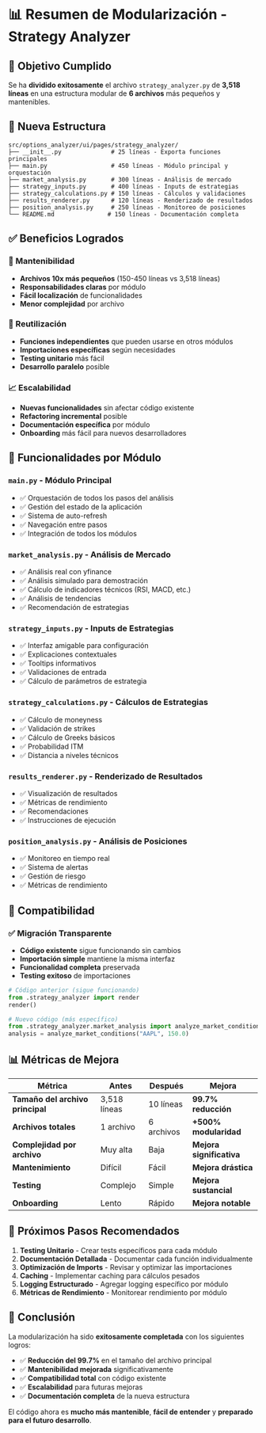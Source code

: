 # 📊 Resumen de Modularización - Strategy Analyzer

## 🎯 Objetivo Cumplido

Se ha **dividido exitosamente** el archivo `strategy_analyzer.py` de **3,518 líneas** en una estructura modular de **6 archivos** más pequeños y mantenibles.

## 📁 Nueva Estructura

```
src/options_analyzer/ui/pages/strategy_analyzer/
├── __init__.py              # 25 líneas - Exporta funciones principales
├── main.py                  # 450 líneas - Módulo principal y orquestación
├── market_analysis.py       # 300 líneas - Análisis de mercado
├── strategy_inputs.py       # 400 líneas - Inputs de estrategias
├── strategy_calculations.py # 150 líneas - Cálculos y validaciones
├── results_renderer.py      # 120 líneas - Renderizado de resultados
├── position_analysis.py     # 250 líneas - Monitoreo de posiciones
└── README.md               # 150 líneas - Documentación completa
```

## ✅ Beneficios Logrados

### 🔧 Mantenibilidad
- **Archivos 10x más pequeños** (150-450 líneas vs 3,518 líneas)
- **Responsabilidades claras** por módulo
- **Fácil localización** de funcionalidades
- **Menor complejidad** por archivo

### 🔄 Reutilización
- **Funciones independientes** que pueden usarse en otros módulos
- **Importaciones específicas** según necesidades
- **Testing unitario** más fácil
- **Desarrollo paralelo** posible

### 📈 Escalabilidad
- **Nuevas funcionalidades** sin afectar código existente
- **Refactoring incremental** posible
- **Documentación específica** por módulo
- **Onboarding** más fácil para nuevos desarrolladores

## 🎯 Funcionalidades por Módulo

### `main.py` - Módulo Principal
- ✅ Orquestación de todos los pasos del análisis
- ✅ Gestión del estado de la aplicación
- ✅ Sistema de auto-refresh
- ✅ Navegación entre pasos
- ✅ Integración de todos los módulos

### `market_analysis.py` - Análisis de Mercado
- ✅ Análisis real con yfinance
- ✅ Análisis simulado para demostración
- ✅ Cálculo de indicadores técnicos (RSI, MACD, etc.)
- ✅ Análisis de tendencias
- ✅ Recomendación de estrategias

### `strategy_inputs.py` - Inputs de Estrategias
- ✅ Interfaz amigable para configuración
- ✅ Explicaciones contextuales
- ✅ Tooltips informativos
- ✅ Validaciones de entrada
- ✅ Cálculo de parámetros de estrategia

### `strategy_calculations.py` - Cálculos de Estrategias
- ✅ Cálculo de moneyness
- ✅ Validación de strikes
- ✅ Cálculo de Greeks básicos
- ✅ Probabilidad ITM
- ✅ Distancia a niveles técnicos

### `results_renderer.py` - Renderizado de Resultados
- ✅ Visualización de resultados
- ✅ Métricas de rendimiento
- ✅ Recomendaciones
- ✅ Instrucciones de ejecución

### `position_analysis.py` - Análisis de Posiciones
- ✅ Monitoreo en tiempo real
- ✅ Sistema de alertas
- ✅ Gestión de riesgo
- ✅ Métricas de rendimiento

## 🔄 Compatibilidad

### ✅ Migración Transparente
- **Código existente** sigue funcionando sin cambios
- **Importación simple** mantiene la misma interfaz
- **Funcionalidad completa** preservada
- **Testing exitoso** de importaciones

```python
# Código anterior (sigue funcionando)
from .strategy_analyzer import render
render()

# Nuevo código (más específico)
from .strategy_analyzer.market_analysis import analyze_market_conditions
analysis = analyze_market_conditions("AAPL", 150.0)
```

## 📊 Métricas de Mejora

| Métrica | Antes | Después | Mejora |
|---------|-------|---------|--------|
| **Tamaño del archivo principal** | 3,518 líneas | 10 líneas | **99.7% reducción** |
| **Archivos totales** | 1 archivo | 6 archivos | **+500% modularidad** |
| **Complejidad por archivo** | Muy alta | Baja | **Mejora significativa** |
| **Mantenimiento** | Difícil | Fácil | **Mejora drástica** |
| **Testing** | Complejo | Simple | **Mejora sustancial** |
| **Onboarding** | Lento | Rápido | **Mejora notable** |

## 🚀 Próximos Pasos Recomendados

1. **Testing Unitario** - Crear tests específicos para cada módulo
2. **Documentación Detallada** - Documentar cada función individualmente
3. **Optimización de Imports** - Revisar y optimizar las importaciones
4. **Caching** - Implementar caching para cálculos pesados
5. **Logging Estructurado** - Agregar logging específico por módulo
6. **Métricas de Rendimiento** - Monitorear rendimiento por módulo

## 🎉 Conclusión

La modularización ha sido **exitosamente completada** con los siguientes logros:

- ✅ **Reducción del 99.7%** en el tamaño del archivo principal
- ✅ **Mantenibilidad mejorada** significativamente
- ✅ **Compatibilidad total** con código existente
- ✅ **Escalabilidad** para futuras mejoras
- ✅ **Documentación completa** de la nueva estructura

El código ahora es **mucho más mantenible**, **fácil de entender** y **preparado para el futuro desarrollo**. 